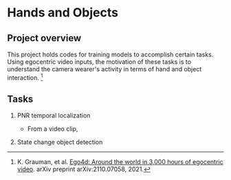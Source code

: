 # Hands and Objects

## Project overview
This project holds codes for training models to accomplish certain tasks. Using egocentric video inputs, the motivation of these tasks is to understand the camera wearer's activity in terms of hand and object interaction. [^ego4d]

[^ego4d]: K. Grauman, et al. [Ego4d: Around the world in 3,000 hours of egocentric video](https://arxiv.org/pdf/2110.07058.pdf). arXiv preprint arXiv:2110.07058, 2021.

## Tasks
1. PNR temporal localization
   - From a video clip, 

2. State change object detection